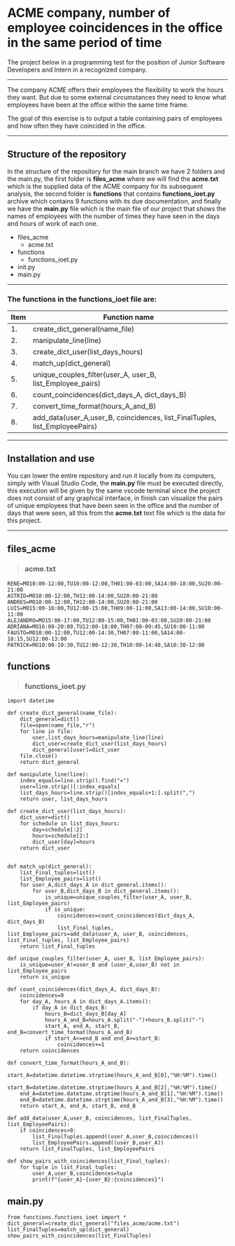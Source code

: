 # ACME company, number of employee coincidences in the office in the same period of time

The project below in a programming test for the position of Junior Software Developers and Intern in a recognized company.

------------


The company ACME offers their employees the flexibility to work the hours they want. But due to some external circumstances they need to know what employees have been at the office within the same time frame.

The goal of this exercise is to output a table containing pairs of employees and how often they have coincided in the office.

------------
## Structure of the repository

In the structure of the repository for the main branch we have 2 folders and the main.py, the first folder is **files_acme** where we will find the **acme.txt** which is the supplied data of the ACME company for its subsequent analysis, the second folder is **functions** that contains **functions_ioet.py** archive which contains 9 functions with its due documentation, and finally we have the **main.py** file which is the main file of our project that shows the names of employees with the number of times they have seen in the days and hours of work of each one.

- files_acme
	- acme.txt
- functions
	- functions_ioet.py
- init.py
- main.py


------------

### The functions in the functions_ioet file are:
|Item| Function name|
---- | ----|
|1. | create_dict_general(name_file)|
|2. | manipulate_line(line)|
|3. | create_dict_user(list_days_hours)|
|4. | match_up(dict_general)|
|5. | unique_couples_filter(user_A, user_B, list_Employee_pairs)|
|6. | count_coincidences(dict_days_A, dict_days_B)|
|7. | convert_time_format(hours_A_and_B)|
|8. | add_data(user_A,user_B, coincidences, list_FinalTuples, list_EmployeePairs)|
------------

## Installation and use

You can lower the entire repository and run it locally from its computers, simply with Visual Studio Code, the **main.py** file must be executed directly, this execution will be given by the same vscode terminal since the project does not consist of any graphical interface, in finish can visualize the pairs of unique employees that have been seen in the office and the number of days that were seen, all this from the **acme.txt** text file which is the data for this project.


------------


## **files_acme**
> ### acme.txt

```
RENE=MO10:00-12:00,TU10:00-12:00,TH01:00-03:00,SA14:00-18:00,SU20:00-21:00
ASTRID=MO10:00-12:00,TH12:00-14:00,SU20:00-21:00
ANDRES=MO10:00-12:00,TH12:00-14:00,SU20:00-21:00
LUIS=MO15:00-16:00,TU12:00-15:00,TH09:00-11:00,SA13:00-14:00,SU10:00-11:00
ALEJANDRO=MO15:00-17:00,TU12:00-15:00,TH01:00-03:00,SU20:00-21:00
ADRIANA=MO16:00-20:00,TU12:00-18:00,TH07:00-09:45,SU10:00-11:00
FAUSTO=MO10:00-12:00,TU12:00-14:30,TH07:00-11:00,SA14:00-18:15,SU12:00-13:00
PATRICK=MO10:00-10:30,TU12:00-12:30,TH10:00-14:40,SA10:30-12:00
```

## **functions**
> ### functions_ioet.py
```
import datetime

def create_dict_general(name_file):
    dict_general=dict()
    file=open(name_file,"r")
    for line in file:
        user,list_days_hours=manipulate_line(line)
        dict_user=create_dict_user(list_days_hours)
        dict_general[user]=dict_user
    file.close()
    return dict_general

def manipulate_line(line):
    index_equals=line.strip().find("=")
    user=line.strip()[:index_equals]
    list_days_hours=line.strip()[index_equals+1:].split(",")
    return user, list_days_hours

def create_dict_user(list_days_hours):
    dict_user=dict()
    for schedule in list_days_hours:
        day=schedule[:2]
        hours=schedule[2:]
        dict_user[day]=hours
    return dict_user


def match_up(dict_general):
    list_Final_tuples=list()
    list_Employee_pairs=list()
    for user_A,dict_days_A in dict_general.items():
        for user_B,dict_days_B in dict_general.items():
            is_unique=unique_couples_filter(user_A, user_B, list_Employee_pairs)
            if is_unique:
                coincidences=count_coincidences(dict_days_A, dict_days_B)
                list_Final_tuples, list_Employee_pairs=add_data(user_A, user_B, coincidences, list_Final_tuples, list_Employee_pairs)
    return list_Final_tuples

def unique_couples_filter(user_A, user_B, list_Employee_pairs):
    is_unique=user_A!=user_B and (user_A,user_B) not in list_Employee_pairs
    return is_unique 

def count_coincidences(dict_days_A, dict_days_B):
    coincidences=0
    for day_A, hours_A in dict_days_A.items():
        if day_A in dict_days_B:
            hours_B=dict_days_B[day_A]
            hours_A_and_B=hours_A.split("-")+hours_B.split("-")
            start_A, end_A, start_B, end_B=convert_time_format(hours_A_and_B)
            if start_A<=end_B and end_A>=start_B:
                coincidences+=1
    return coincidences
    
def convert_time_format(hours_A_and_B):
    start_A=datetime.datetime.strptime(hours_A_and_B[0],"%H:%M").time()
    start_B=datetime.datetime.strptime(hours_A_and_B[2],"%H:%M").time()
    end_A=datetime.datetime.strptime(hours_A_and_B[1],"%H:%M").time()
    end_B=datetime.datetime.strptime(hours_A_and_B[3],"%H:%M").time()
    return start_A, end_A, start_B, end_B

def add_data(user_A,user_B, coincidences, list_FinalTuples, list_EmployeePairs):
    if coincidences>0:
        list_FinalTuples.append((user_A,user_B,coincidences))
        list_EmployeePairs.append((user_B,user_A))
    return list_FinalTuples, list_EmployeePairs

def show_pairs_with_coincidences(list_Final_tuples):
    for tuple in list_Final_tuples:
        user_A,user_B,coincidences=tuple
        print(f"{user_A}-{user_B}:{coincidences}")
```
## **main.py**
```
from functions.functions_ioet import *
dict_general=create_dict_general("files_acme/acme.txt")
list_FinalTuples=match_up(dict_general)
show_pairs_with_coincidences(list_FinalTuples)
```
